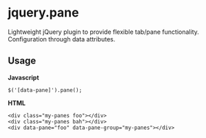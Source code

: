 # jquery.pane

Lightweight jQuery plugin to provide flexible tab/pane functionality.
Configuration through data attributes.


## Usage

**Javascript**

`$('[data-pane]').pane();`

**HTML**

    <div class="my-panes foo"></div>
    <div class="my-panes bah"></div>
    <div data-pane="foo" data-pane-group="my-panes"></div>
